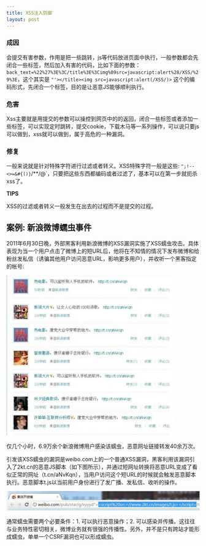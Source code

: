 ```yaml
---
title: XSS注入防御
layout: post
---
```



### 成因

会提交有害参数，作用是把一些跳转，js等代码放进页面中执行，一般参数都会先闭合一些标签，然后加入有害的代码，比如下面的参数：`back_text=%22%27%3E%3C/title%3E%3Cimg%09src=javascript:alert%28/XSS/%29%3E`，这个其实是 `"'></title><img src=javascript:alert(/XSS/)>` 这个的编码形式，先闭合一个标签，目的是让恶意JS能够顺利执行。


### 危害

Xss主要就是用提交的参数可以操控到网页中的的返回，闭合一些标签或者添加一些标签，可以实现定时跳转，提交cookie，下载木马等一系列操作，可以说只要js可以做到，xss就可以做到，属于高危的一种漏洞。


### 修复

一般来说就是针对特殊字符进行过滤或者转义。XSS特殊字符一般是这些: `";!--<>=&#{()}`/**/\@`，只要把这些东西都编码或者过滤了，基本可以在第一步就扼杀xss了。

**TIPS**

XSS的过滤或者转义一般发生在出去的过程而不是提交的过程。


## 案例: 新浪微博蠕虫事件

2011年6月30日晚，外部黑客利用新浪微博的XSS漏洞实施了XSS蠕虫攻击。具体表现为当一个用户点击了微博上的短URL后，他将在不知情的情况下发布微博和给粉丝发私信（诱骗其他用户访问恶意URL，影响更多用户），并收听一个黑客指定的帐号:

![新浪微博蠕虫事件](/media/images/sina-xss.jpg)

仅几个小时，6.9万余个新浪微博用户感染该蠕虫，恶意网址链接转发40余万次。 

引发该XSS蠕虫的漏洞是weibo.com上的一个普通XSS漏洞，黑客利用该漏洞引入了2kt.cn的恶意JS脚本（如下图所示），并通过短网址转换将恶意URL变成了看似正常的网址（t.cn/aNvKqn），当用户访问这个短URL的时候就会触发恶意脚本执行。恶意脚本t.js以当前用户身份进行了发广播、发私信、收听的操作。

![新浪微博蠕虫事件](/media/images/sina-xss-2.jpg)

通常蠕虫需要两个必要条件：1. 可以执行恶意操作；2. 可以感染并传播。这往往与业务特性密切相关，微博业务就有很强的传播性。另外，并不是只有跨站才能形成蠕虫，单单一个CSRF漏洞也可以形成蠕虫。

